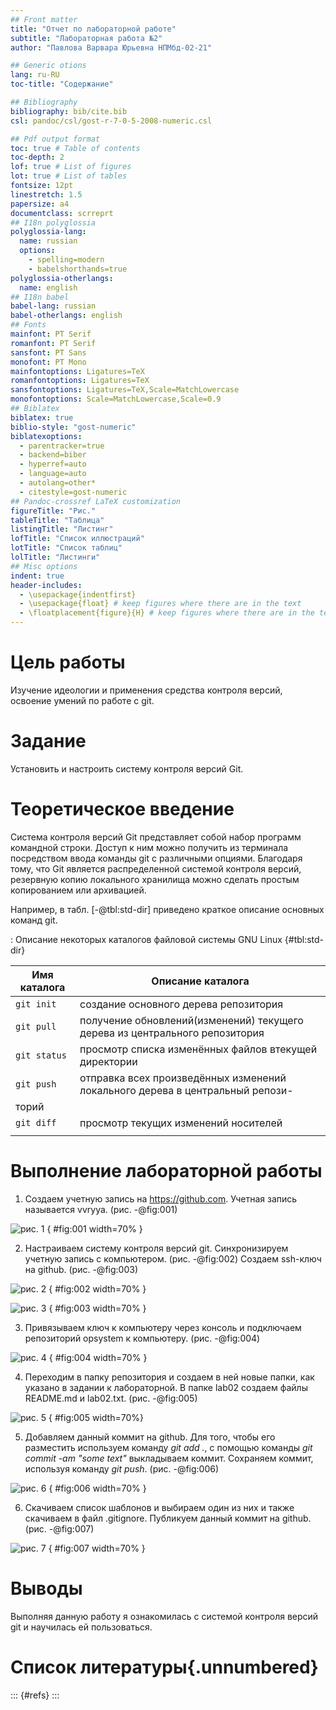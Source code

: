 ```yaml
---
## Front matter
title: "Отчет по лабораторной работе"
subtitle: "Лабораторная работа №2"
author: "Павлова Варвара Юрьевна НПМбд-02-21"

## Generic otions
lang: ru-RU
toc-title: "Содержание"

## Bibliography
bibliography: bib/cite.bib
csl: pandoc/csl/gost-r-7-0-5-2008-numeric.csl

## Pdf output format
toc: true # Table of contents
toc-depth: 2
lof: true # List of figures
lot: true # List of tables
fontsize: 12pt
linestretch: 1.5
papersize: a4
documentclass: scrreprt
## I18n polyglossia
polyglossia-lang:
  name: russian
  options:
	- spelling=modern
	- babelshorthands=true
polyglossia-otherlangs:
  name: english
## I18n babel
babel-lang: russian
babel-otherlangs: english
## Fonts
mainfont: PT Serif
romanfont: PT Serif
sansfont: PT Sans
monofont: PT Mono
mainfontoptions: Ligatures=TeX
romanfontoptions: Ligatures=TeX
sansfontoptions: Ligatures=TeX,Scale=MatchLowercase
monofontoptions: Scale=MatchLowercase,Scale=0.9
## Biblatex
biblatex: true
biblio-style: "gost-numeric"
biblatexoptions:
  - parentracker=true
  - backend=biber
  - hyperref=auto
  - language=auto
  - autolang=other*
  - citestyle=gost-numeric
## Pandoc-crossref LaTeX customization
figureTitle: "Рис."
tableTitle: "Таблица"
listingTitle: "Листинг"
lofTitle: "Список иллюстраций"
lotTitle: "Список таблиц"
lolTitle: "Листинги"
## Misc options
indent: true
header-includes:
  - \usepackage{indentfirst}
  - \usepackage{float} # keep figures where there are in the text
  - \floatplacement{figure}{H} # keep figures where there are in the text
---
```


# Цель работы

Изучение идеологии и применения средства контроля версий, освоение умений по работе с git.

# Задание

Установить и настроить систему контроля версий Git. 

# Теоретическое введение

Система контроля версий Git представляет собой набор программ командной строки. Доступ к ним можно получить из терминала посредством ввода команды git с различными опциями.
Благодаря тому, что Git является распределенной системой контроля версий, резервную копию локального хранилища можно сделать простым копированием или архивацией.

Например, в табл. [-@tbl:std-dir] приведено краткое описание основных команд git.

: Описание некоторых каталогов файловой системы GNU Linux {#tbl:std-dir}

| Имя каталога | Описание каталога                                                                                                          |
|--------------|----------------------------------------------------------------------------------------------------------------------------|
| `git init`          |  создание основного дерева репозитория                      |
| `git pull `      | получение обновлений(изменений) текущего дерева из центрального репозитория    |
| `git status`       |  просмотр списка изменённых файлов втекущей директории                                |
| `git push`      | отправка всех произведённых изменений локального дерева в центральный репози-
торий |
| `git diff`     | просмотр текущих изменений носителей                                                                                   |
                                                                         |


# Выполнение лабораторной работы

1. Создаем учетную запись на https://github.com. Учетная запись называется vvryya. (рис. -@fig:001)

![рис. 1](img/a.png) { #fig:001 width=70% }

2. Настраиваем систему контроля версий git. Синхронизируем учетную запись с компьютером. (рис. -@fig:002) Создаем ssh-ключ на github. (рис. -@fig:003)

![рис. 2](img/b.png) { #fig:002 width=70% } 


![рис. 3](img/c.png) { #fig:003 width=70% }

3. Привязываем ключ к компьютеру через консоль и подключаем репозиторий opsystem к компьютеру. (рис. -@fig:004)

![рис. 4](img/d.png) { #fig:004 width=70% }

4. Переходим в папку репозитория и создаем в ней новые папки, как указано в задании к лабораторной. В папке lab02 создаем файлы README.md и lab02.txt. (рис. -@fig:005)

![рис. 5](img/f.png) { #fig:005 width=70%}

5. Добавляем данный коммит на github. Для того, чтобы его разместить используем команду *git add .*, с помощью команды *git commit -am "some text"* выкладываем коммит. Сохраняем коммит, используя команду *git push*. (рис. -@fig:006)

![рис. 6](img/g.png) { #fig:006 width=70% }

6. Скачиваем список шаблонов и выбираем один из них и также скачиваем в файл .gitignore. Публикуем данный коммит на github. (рис. -@fig:007)

![рис. 7](img/h.png) { #fig:007 width=70% }


# Выводы

Выполняя данную работу я ознакомилась с системой контроля версий git и научилась ей пользоваться.

# Список литературы{.unnumbered}

::: {#refs}
:::
